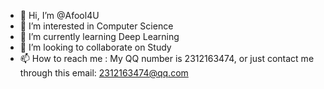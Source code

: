 - 👋 Hi, I’m @Afool4U
- 👀 I’m interested in Computer Science
- 🌱 I’m currently learning Deep Learning
- 💞️ I’m looking to collaborate on Study
- 📫 How to reach me : 
My QQ number is 2312163474,
or just contact me through this email: 2312163474@qq.com

<!---
Afool4U/Afool4U is a ✨ special ✨ repository because its `README.md` (this file) appears on your GitHub profile.
You can click the Preview link to take a look at your changes.
--->
